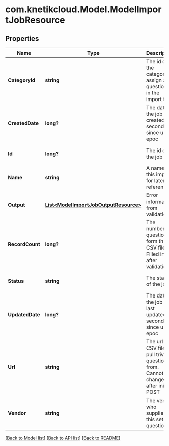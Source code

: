 # com.knetikcloud.Model.ModelImportJobResource
## Properties

Name | Type | Description | Notes
------------ | ------------- | ------------- | -------------
**CategoryId** | **string** | The id of the category to assign all questions in the import to | [default to null]
**CreatedDate** | **long?** | The date the job was created in seconds since unix epoc | [optional] [default to null]
**Id** | **long?** | The id of the job | [optional] [default to null]
**Name** | **string** | A name for this import for later reference | [default to null]
**Output** | [**List&lt;ModelImportJobOutputResource&gt;**](ModelImportJobOutputResource.md) | Error information from validation | [optional] [default to null]
**RecordCount** | **long?** | The number of questions form the CSV file. Filled in after validation | [optional] [default to null]
**Status** | **string** | The status of the job | [optional] [default to null]
**UpdatedDate** | **long?** | The date the job was last updated in seconds since unix epoc | [optional] [default to null]
**Url** | **string** | The url of a CSV file to pull trivia questions from. Cannot be changed after initial POST | [default to null]
**Vendor** | **string** | The vendor who supplied this set of questions | [default to null]

[[Back to Model list]](../README.md#documentation-for-models) [[Back to API list]](../README.md#documentation-for-api-endpoints) [[Back to README]](../README.md)

